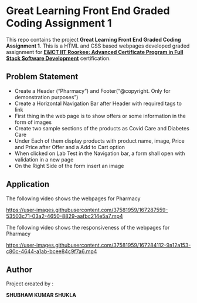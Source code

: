 #  Great Learning Front End Graded Coding Assignment 1

This repo contains the project **Great Learning Front End Graded Coding Assignment 1**. This is a HTML and CSS based webpages developed graded assignment for [**E&ICT IIT Roorkee: Advanced Certificate Program in Full Stack Software Development**](https://www.greatlearning.in/advanced-certification-full-stack-software-development-iit-roorkee) certification.


##  Problem Statement
- Create a Header (“Pharmacy”) and Footer(“@copyright. Only for demonstration purposes”)
- Create a Horizontal Navigation Bar after Header with required tags to link
- First thing in the web page is to show offers or some information in the form of images
- Create two sample sections of the products as Covid Care and Diabetes Care
- Under Each of them display products with product name, image, Price and Price after Offer and a Add to Cart option
- When clicked on Lab Test in the Navigation bar, a form shall open with validation in a new page
- On the Right Side of the form insert an image


## Application
The following video shows the webpages for Pharmacy

https://user-images.githubusercontent.com/37581959/167287559-53503c71-03a2-4650-8829-aafbc214e5a7.mp4



The following video shows the responsiveness of the webpages for Pharmacy

https://user-images.githubusercontent.com/37581959/167284112-9a12a153-c80c-4644-a1ab-bcee84c9f7a6.mp4

##  Author

Project created by :

**SHUBHAM KUMAR SHUKLA**
